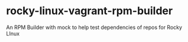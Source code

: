 # rocky-linux-vagrant-rpm-builder
An RPM Builder with mock to help test dependencies of repos for Rocky LInux

